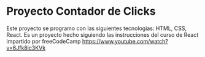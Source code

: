 # Proyecto Contador de Clicks

Este proyecto se programo con las siguientes tecnologias: HTML, CSS, React.
Es un proyecto hecho siguiendo las instrucciones del curso de React 
impartido por freeCodeCamp https://www.youtube.com/watch?v=6Jfk8ic3KVk
